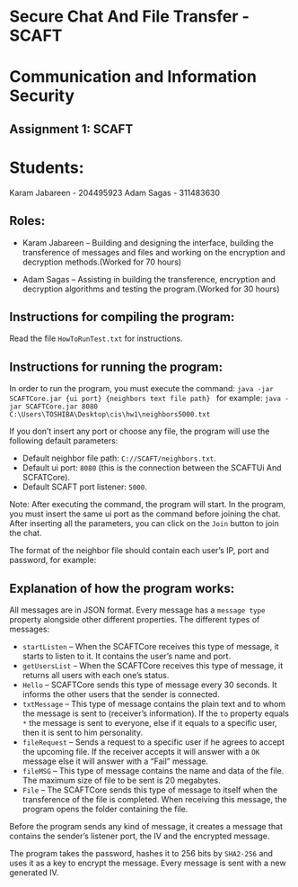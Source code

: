 # Secure Chat And File Transfer - SCAFT
# Communication and Information Security
## Assignment 1: SCAFT

# Students:
 Karam Jabareen - 204495923
 Adam Sagas - 311483630


## Roles:

* Karam Jabareen – Building and designing the interface, building the transference of messages and files and working on the encryption and decryption methods.(Worked for 70 hours)

* Adam Sagas – Assisting in building the transference, encryption and decryption algorithms and testing the program.(Worked for 30 hours)





## Instructions for compiling the program:
Read the file `HowToRunTest.txt` for instructions.

## Instructions for running the program:
In order to run the program, you must execute the command:
`java -jar SCAFTCore.jar {ui port} {neighbors text file path} `
for example:
`java -jar SCAFTCore.jar 8080 C:\Users\TOSHIBA\Desktop\cis\hw1\neighbors5000.txt`

If you don’t insert any port or choose any file, the program will use the following default parameters:
*	Default neighbor file path: `C://SCAFT/neighbors.txt`.
*	Default ui port: `8080` (this is the connection between the SCAFTUi And SCFATCore).
*	Default SCAFT port listener: `5000`.

Note: After executing the command, the program will start. In the program, you must insert the same ui port as the command before joining the chat.
After inserting all the parameters, you can click on the `Join` button to join the chat.
 

The format of the neighbor file should contain each user’s IP, port and password, for example:
 




## Explanation of how the program works:

All messages are in JSON format. Every message has a `message type` property alongside other different properties.
The different types of messages:
*	`startListen` – When the SCAFTCore receives this type of message, it starts to listen to it. It contains the user’s name and port.
*	`getUsersList` – When the SCAFTCore receives this type of message, it returns all users with each one’s status.
*	`Hello` – SCAFTCore sends this type of message every 30 seconds. It informs the other users that the sender is connected.
*	`txtMessage` – This type of message contains the plain text and to whom the message is sent to (receiver’s information). If the `to` property equals `*` the message is sent to everyone, else if it equals to a specific user, then it is sent to him personality.
*	`fileRequest` – Sends a request to a specific user if he agrees to accept the upcoming file. If the receiver accepts it will answer with a `OK` message else it will answer with a “Fail” message.
*	`fileMSG` – This type of message contains the name and data of the file. The maximum size of file to be sent is 20 megabytes.
*	`File` – The SCAFTCore sends this type of message to itself when the transference of the file is completed. When receiving this message, the program opens the folder containing the file.

Before the program sends any kind of message, it creates a message that contains the sender’s listener port, the IV and the encrypted message.

The program takes the password, hashes it to 256 bits by `SHA2-256` and uses it as a key to encrypt the message. Every message is sent with a new generated IV.
